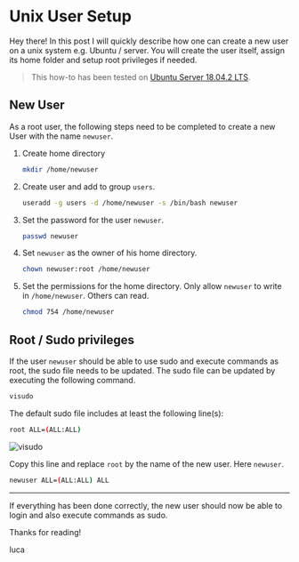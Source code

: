 # Unix User Setup

Hey there! In this post I will quickly describe how one can create a new user on a unix system e.g. Ubuntu / server. You
will create the user itself, assign its home folder and setup root privileges if needed.

> This how-to has been tested on [Ubuntu Server 18.04.2 LTS](https://www.ubuntu.com/download/server).

## New User

As a root user, the following steps need to be completed to create a new User with the name `newuser`.

1. Create home directory

     ```bash
     mkdir /home/newuser
     ```

2. Create user and add to group `users`.

     ```bash
     useradd -g users -d /home/newuser -s /bin/bash newuser
     ```

3. Set the password for the user `newuser`.

    ```bash
    passwd newuser 
    ```

4. Set `newuser` as the owner of his home directory.

    ```bash
    chown newuser:root /home/newuser 
    ```

5. Set the permissions for the home directory. Only allow `newuser` to write in `/home/newuser`. Others can read.

    ```bash
    chmod 754 /home/newuser
    ```

## Root / Sudo privileges

If the user `newuser` should be able to use sudo and execute commands as root, the sudo file needs to be updated. The
sudo file can be updated by executing the following command.

```bash
visudo
```

The default sudo file includes at least the following line(s):

```bash
root ALL=(ALL:ALL)
```

![visudo](/images/tech/visudo.png)

Copy this line and replace `root` by the name of the new user. Here `newuser`.

```bash
newuser ALL=(ALL:ALL) ALL
```

---

If everything has been done correctly, the new user should now be able to login and also execute commands as sudo.

Thanks for reading!

luca
